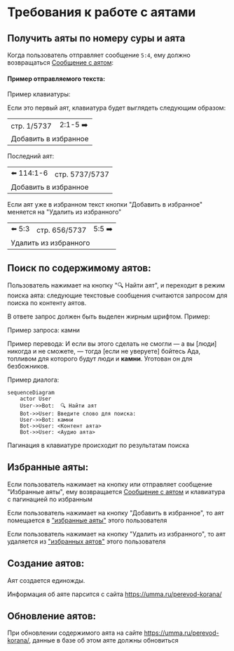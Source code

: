 <!---
The MIT License (MIT).

Copyright (c) 2018-2024 Almaz Ilaletdinov <a.ilaletdinov@yandex.ru>

Permission is hereby granted, free of charge, to any person obtaining a copy
of this software and associated documentation files (the "Software"), to deal
in the Software without restriction, including without limitation the rights
to use, copy, modify, merge, publish, distribute, sublicense, and/or sell
copies of the Software, and to permit persons to whom the Software is
furnished to do so, subject to the following conditions:

The above copyright notice and this permission notice shall be included in all
copies or substantial portions of the Software.

THE SOFTWARE IS PROVIDED "AS IS", WITHOUT WARRANTY OF ANY KIND,
EXPRESS OR IMPLIED, INCLUDING BUT NOT LIMITED TO THE WARRANTIES OF
MERCHANTABILITY, FITNESS FOR A PARTICULAR PURPOSE AND NONINFRINGEMENT.
IN NO EVENT SHALL THE AUTHORS OR COPYRIGHT HOLDERS BE LIABLE FOR ANY CLAIM,
DAMAGES OR OTHER LIABILITY, WHETHER IN AN ACTION OF CONTRACT, TORT OR
OTHERWISE, ARISING FROM, OUT OF OR IN CONNECTION WITH THE SOFTWARE OR THE USE
OR OTHER DEALINGS IN THE SOFTWARE.
-->
# Требования к работе с аятами

## Получить аяты по номеру суры и аята

Когда пользователь отправляет сообщение `5:4`, ему должно возвращаться [Сообщение с аятом](glossary.md#Сообщение-с-аятом):

#### Пример отправляемого текста:
Пример клавиатуры:

Если это первый аят, клавиатура будет выглядеть следующим образом:

<table>
    <tbody>
        <tr>
            <td>стр. 1/5737</td>
            <td>2:1-5 ➡️</td>
        </tr>
        <tr>
            <td colspan="2">Добавить в избранное</td>
        </tr>
    </tbody>
</table>

Последний аят:

<table>
    <tbody>
        <tr>
            <td>⬅️ 114:1-6</td>
            <td>стр. 5737/5737</td>
        </tr>
        <tr>
            <td colspan="2">Добавить в избранное</td>
        </tr>
    </tbody>
</table>

Если аят уже в избранном текст кнопки "Добавить в избранное" меняется на "Удалить из избранного"

<table>
    <tbody>
        <tr>
            <td>⬅️ 5:3</td>
            <td>стр. 656/5737</td>
            <td>5:5 ➡️</td>
        </tr>
        <tr>
            <td colspan="3">Удалить из избранного</td>
        </tr>
    </tbody>
</table>

## Поиск по содержимому аятов:

Пользователь нажимает на кнопку "🔍 Найти аят", и переходит в режим поиска аята: следующие текстовые сообщения считаются запросом для поиска по контенту аятов.

В ответе запрос должен быть выделен жирным шрифтом. Пример:

Пример запроса: камни

Пример перевода: И если вы этого сделать не смогли — а вы [люди] никогда и не сможете, — тогда [если не уверуете] бойтесь Ада, топливом для которого будут люди и __камни__. Уготован он для безбожников.

Пример диалога:

```mermaid
sequenceDiagram
    actor User
    User->>Bot:  🔍 Найти аят
    Bot->>User: Введите слово для поиска:
    User->>Bot: камни
    Bot->>User: <Контент аята>
    Bot->>User: <Аудио аята>
```

Пагинация в клавиатуре происходит по результатам поиска

## Избранные аяты:

Если пользователь нажимает на кнопку или отправляет сообщение "Избранные аяты", ему возвращается [Сообщение с аятом](glossary.md#Сообщение-с-аятом) и клавиатура с пагинацией по избранным

Если пользователь нажимает на кнопку "Добавить в избранное", то аят помещается в ["избранные аяты"](glossary.md#Избранные-аяты) этого пользователя

Если пользователь нажимает на кнопку "Удалить из избранного", то аят удаляется из ["избранных аятов"](glossary.md#Избранные-аяты) этого пользователя

## Создание аятов:

Аят создается единожды.

Информация об аяте парсится с сайта https://umma.ru/perevod-korana/

## Обновление аятов:

При обновлении содержимого аята на сайте https://umma.ru/perevod-korana/, данные в базе об этом аяте должны обновиться
